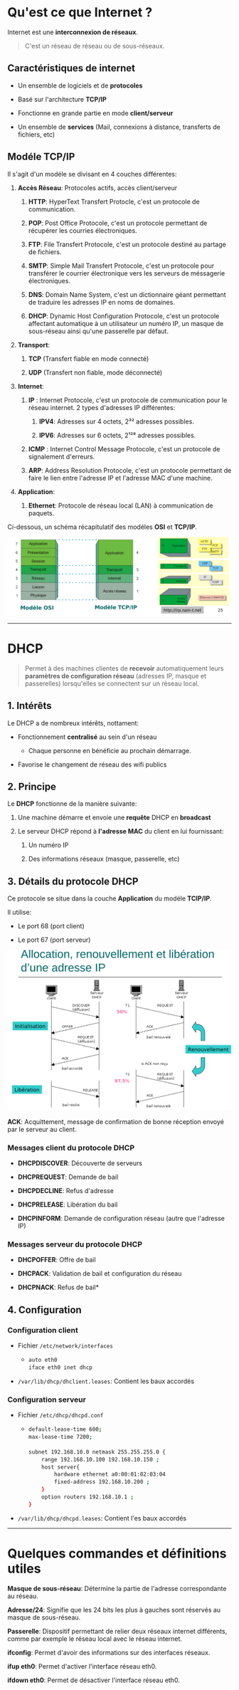 # Qu'est ce que Internet ?

Internet est une **interconnexion de réseaux**.

> C'est un réseau de réseau ou de sous-réseaux.

## Caractéristiques de internet

- Un ensemble de logiciels et de **protocoles**

- Basé sur l'architecture **TCP/IP**

- Fonctionne en grande partie en mode **client/serveur**

- Un ensemble de **services** (Mail, connexions à distance, transferts de fichiers, etc)

## Modéle TCP/IP

Il s'agit d'un modéle se divisant en 4 couches différentes:

1. **Accès Réseau**: Protocoles actifs, accès client/serveur
   
   1. **HTTP**: HyperText Transfert Protocle, c'est un protocole de communication.
   
   2. **POP**: Post Office Protocole, c'est un protocole permettant de récupérer les courries électroniques.
   
   3. **FTP**: File Transfert Protocole, c'est un protocole destiné au partage de fichiers.
   
   4. **SMTP**: Simple Mail Transfert Protocole, c'est un protocole pour transférer le courrier électronique vers les serveurs de méssagerie électroniques.
   
   5. **DNS**: Domain Name System, c'est un dictionnaire géant permettant de traduire les adresses IP en noms de domaines.
   
   6. **DHCP**: Dynamic Host Configuration Protocole, c'est un protocole affectant automatique à un utilisateur un numéro IP, un masque de sous-réseau ainsi qu'une passerelle par défaut.

2. **Transport**: 
   
   1. **TCP** (Transfert fiable en mode connecté)
   
   2. **UDP** (Transfert non fiable, mode déconnecté)

3. **Internet**: 
   
   1. **IP** : Internet Protocole, c'est un protocole de communication pour le réseau internet. 2 types d'adresses IP différentes:
      
      1. **IPV4**: Adresses sur 4 octets, 2³² adresses possibles.
      
      2. **IPV6**: Adresses sur 6 octets, 2¹²⁸ adresses possibles.
   
   2. **ICMP** : Internet Control Message Protocole, c'est un protocole de signalement d'erreurs.
   
   3. **ARP**: Address Resolution Protocole, c'est un protocole permettant de faire le lien entre l'adresse IP et l'adresse MAC d'une machine.

4. **Application**: 
   
   1. **Ethernet**: Protocole de réseau local (LAN) à communication de paquets.

Ci-dessous, un schéma récapitulatif des modéles **OSI** et **TCP/IP**.

![](./assets/2022-01-18-15-14-11-image.png)

---

# DHCP

> Permet à des machines clientes de **recevoir** automatiquement leurs **paramètres de configuration réseau** (adresses IP, masque et passerelles) lorsqu'elles se connectent sur un réseau local.

## 1. Intérêts

Le DHCP a de nombreux intérêts, nottament:

* Fonctionnement **centralisé** au sein d'un réseau
  
  * Chaque personne en bénéficie au prochain démarrage.

* Favorise le changement de réseau des wifi publics

## 2. Principe

Le **DHCP** fonctionne de la manière suivante:

1. Une machine démarre et envoie une **requête** DHCP en **broadcast**

2. Le serveur DHCP répond à **l'adresse MAC** du client en lui fournissant:
   
   1. Un numéro IP
   
   2. Des informations réseaux (masque, passerelle, etc)

## 3. Détails du protocole DHCP

Ce protocole se situe dans la couche **Application** du modéle **TCIP/IP**.

Il utilise:

* Le port 68 (port client)

* Le port 67 (port serveur)

![](./assets/2022-01-18-16-03-37-image.png)

**ACK**: Acquittement, message de confirmation de bonne réception envoyé par le serveur au client.

### Messages client du protocole DHCP

* **DHCPDISCOVER**: Découverte de serveurs

* **DHCPREQUEST**: Demande de bail

* **DHCPDECLINE**: Refus d'adresse

* **DHCPRELEASE**: Libération du bail

* **DHCPINFORM**: Demande de configuration réseau (autre que l'adresse IP)

### Messages serveur du protocole DHCP

* **DHCPOFFER**: Offre de bail

* **DHCPACK**: Validation de bail et configuration du réseau

* **DHCPNACK**: Refus de bail*

## 4. Configuration

### Configuration client

* Fichier `/etc/network/interfaces`
  
  * ```bash
    auto eth0
    iface eth0 inet dhcp
    ```

* `/var/lib/dhcp/dhclient.leases`: Contient les baux accordés

### Configuration serveur

* Fichier `/etc/dhcp/dhcpd.conf`
  
  * ```bash
    default-lease-time 600;
    max-lease-time 7200;
    
    subnet 192.168.10.0 netmask 255.255.255.0 {
        range 192.168.10.100 192.168.10.150 ;
        host server{
            hardware ethernet a0:00:01:02:03:04 
            fixed-address 192.168.10.200 ;
        }
        option routers 192.168.10.1 ;
    }
    ```

* `/var/lib/dhcp/dhcpd.leases`: Contient l'es baux accordés

---



# Quelques commandes et définitions utiles

**Masque de sous-réseau**: Détermine la partie de l'adresse correspondante au réseau. 

**Adresse/24**: Signifie que les 24 bits les plus à gauches sont réservés au masque de sous-réseau.

**Passerelle**: Dispositif permettant de relier deux réseaux internet différents, comme par exemple le réseau local avec le réseau internet.

**ifconfig**: Permet d'avoir des informations sur des interfaces réseaux.

**ifup eth0**: Permet d'activer l'interface réseau eth0.

**ifdown eth0**: Permet de désactiver l'interface réseau eth0.
